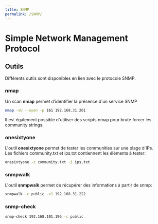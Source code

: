 ```yaml
---
title: SNMP
permalink: /SNMP/
---
```


# Simple Network Management Protocol

Outils
------

Différents outils sont disponibles en lien avec le protocole SNMP.

### nmap

Un scan **nmap** permet d'identifier la présence d'un service SNMP

``` bash
nmap -sU --open -p 161 192.168.31.201
```

Il est également possible d'utiliser des scripts nmap pour brute forcer les community strings.

### onesixtyone

L'outil **onesixtyone** permet de tester les communities sur une plage d'IPs. Les fichiers community.txt et ips.txt contiennent les éléments à tester:

``` bash
onesixtyone -c community.txt -i ips.txt
```

### snmpwalk

L'outil **snmpwalk** permet de récupérer des informations à partir de snmp:

``` bash
snmpwalk -c public -v1 192.168.31.222
```

### snmp-check

``` bash
snmp-check 192.168.101.196 -c public
```



